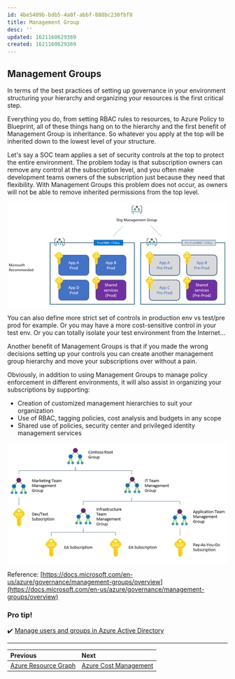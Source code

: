 ```yaml
---
id: 4be5409b-bdb5-4a8f-abbf-888bc230fbf8
title: Management Group
desc: ''
updated: 1621160629369
created: 1621160629369
---
```

## Management Groups

In terms of the best practices of setting up governance in your environment structuring your hierarchy and organizing your resources is the first critical step.

Everything you do, from setting RBAC rules to resources, to Azure Policy to Blueprint, all of these things hang on to the hierarchy and the first benefit of Management Group is inheritance. So whatever you apply at the top will be inherited down to the lowest level of your structure.

Let's say a SOC team applies a set of security controls at the top to protect the entire environment. The problem today is that subscription owners can remove any control at the subscription level, and you often make development teams owners of the subscription just because they need that flexibility. With Management Groups this problem does not occur, as owners will not be able to remove inherited permissions from the top level.

![management-group-1](../images/management-group-1.png)

You can also define more strict set of controls in production env vs test/pre prod for example. Or you may have a more cost-sensitive control in your test env. Or you can totally isolate your test environment from the Internet…

Another benefit of Management Groups is that if you made the wrong decisions setting up your controls you can create another management group hierarchy and move your subscriptions over without a pain.

Obviously, in addition to using Management Groups to manage policy enforcement in different environments, it will also assist in organizing your subscriptions by supporting:
* Creation of customized management hierarchies to suit your organization
* Use of RBAC, tagging policies, cost analysis and budgets in any scope
* Shared use of policies, security center and privileged identity management services

![management-group-2](../images/management-group-2.png)

Reference: [https://docs.microsoft.com/en-us/azure/governance/management-groups/overview](https://docs.microsoft.com/en-us/azure/governance/management-groups/overview)

### Pro tip!

✔️ [Manage users and groups in Azure Active Directory](https://docs.microsoft.com/en-us/learn/modules/manage-users-and-groups-in-aad/)

---

Previous| Next | 
:----- |:-----
[Azure Resource Graph](/guide/resource-graph.md)| [Azure Cost Management](/guide/cost-management.md)

